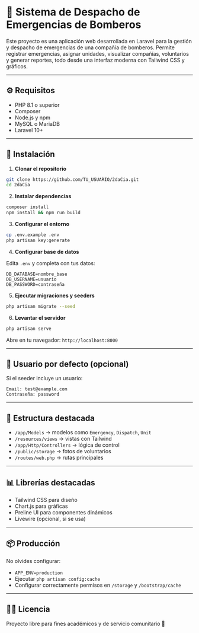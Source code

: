 # 🚒 Sistema de Despacho de Emergencias de Bomberos

Este proyecto es una aplicación web desarrollada en Laravel para la gestión y despacho de emergencias de una compañía de bomberos. Permite registrar emergencias, asignar unidades, visualizar compañías, voluntarios y generar reportes, todo desde una interfaz moderna con Tailwind CSS y gráficos.

---

## ⚙️ Requisitos

- PHP 8.1 o superior  
- Composer  
- Node.js y npm  
- MySQL o MariaDB  
- Laravel 10+

---

## 🚀 Instalación

1. **Clonar el repositorio**
```bash
git clone https://github.com/TU_USUARIO/2daCia.git
cd 2daCia
```

2. **Instalar dependencias**
```bash
composer install
npm install && npm run build
```

3. **Configurar el entorno**
```bash
cp .env.example .env
php artisan key:generate
```

4. **Configurar base de datos**

Edita `.env` y completa con tus datos:

```
DB_DATABASE=nombre_base
DB_USERNAME=usuario
DB_PASSWORD=contraseña
```

5. **Ejecutar migraciones y seeders**
```bash
php artisan migrate --seed
```

6. **Levantar el servidor**
```bash
php artisan serve
```

Abre en tu navegador: `http://localhost:8000`

---

## 👤 Usuario por defecto (opcional)

Si el seeder incluye un usuario:

```
Email: test@example.com
Contraseña: password
```

---

## 📁 Estructura destacada

- `/app/Models` → modelos como `Emergency`, `Dispatch`, `Unit`
- `/resources/views` → vistas con Tailwind
- `/app/Http/Controllers` → lógica de control
- `/public/storage` → fotos de voluntarios
- `/routes/web.php` → rutas principales

---

## 📊 Librerías destacadas

- Tailwind CSS para diseño
- Chart.js para gráficas
- Preline UI para componentes dinámicos
- Livewire (opcional, si se usa)

---

## 📦 Producción

No olvides configurar:

- `APP_ENV=production`
- Ejecutar `php artisan config:cache`
- Configurar correctamente permisos en `/storage` y `/bootstrap/cache`

---

## 🧑‍🚒 Licencia

Proyecto libre para fines académicos y de servicio comunitario 🚒